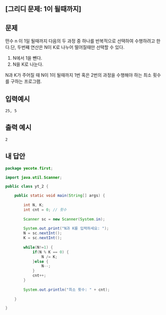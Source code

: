 ## [그리디 문제: 1이 될때까지]



## 문제

떤수 n 이 1일 될때까지 다음의 두 과정 중 하나를 반복적으로 선택하여 수행하려고 한다.단, 두번쨰 연산은 N이 K로 나누어 떨어질때만 선택할 수 있다.

1. N에서 1을 뺀다.
2. N을 K로 나눈다.

N과 K가 주어질 때 N이 1이 될때까지 1번 혹은 2번의 과정을 수행해야 하는 최소 횟수를 구하는 프로그램.



## 입력예시

```
25, 5
```



## 출력 예시

```
2
```



## 내 답안

```java
package yecote.first;

import java.util.Scanner;

public class yt_2 {

	public static void main(String[] args) {
		
		int N, K;
		int cnt = 0; // 횟수
		
		Scanner sc = new Scanner(System.in);
		
		System.out.print("N과 K를 입력하세요: ");
		N = sc.nextInt();
		K = sc.nextInt();
		
		while(N!=1) {
			if(N % K == 0) {
				N /= K;
			}else {
				N--;
			}
			cnt++;
		}
		
		System.out.println("최소 횟수: " + cnt);
		
	}

} 

```

